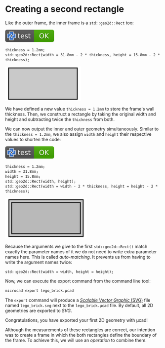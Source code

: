 # Creating a second rectangle

Like the outer frame, the inner frame is a `std::geo2d::Rect` too:

[![test](.test/inner.svg)](.test/inner.log)

```µcad,inner
thickness = 1.2mm;
std::geo2d::Rect(width = 31.8mm - 2 * thickness, height = 15.8mm - 2 * thickness);
```

![Picture](.test/inner-out.svg)

We have defined a new value `thickness = 1.2mm` to store the frame's wall thickness.
Then, we construct a rectangle by taking the original width and height and subtracting
twice the `thickness` from both.

We can now output the inner and outer geometry simultaneously.
Similar to the `thickness = 1.2mm`, we also assign `width` and `height` their respective
values to shorten the code:

[![test](.test/inner_outer.svg)](.test/inner_outer.log)

```µcad,inner_outer
thickness = 1.2mm;
width = 31.8mm;
height = 15.8mm;
std::geo2d::Rect(width, height);
std::geo2d::Rect(width = width - 2 * thickness, height = height - 2 * thickness);
```

![Picture](.test/inner_outer-out.svg)

Because the arguments we give to the first `std::geo2d::Rect()` match exactly the parameter
names of it we do not need to write extra parameter names here.
This is called *auto-matching*.
It prevents us from having to write the argument names twice:

```µcad
std::geo2d::Rect(width = width, height = height);
```

Now, we can execute the export command from the command line tool:

```sh
microcad export lego_brick.µcad
```

The `export` command will produce a [*Scalable Vector Graphic* (SVG)](https://en.wikipedia.org/wiki/SVG) file named `lego_brick.svg`
next to the `lego_brick.µcad` file.
By default, all 2D geometries are exported to *SVG*.

Congratulations, you have exported your first 2D geometry with µcad!

Although the measurements of these rectangles are correct, our intention was to create a
frame in which the both rectangles define the boundary of the frame.
To achieve this, we will use an *operation* to combine them.
